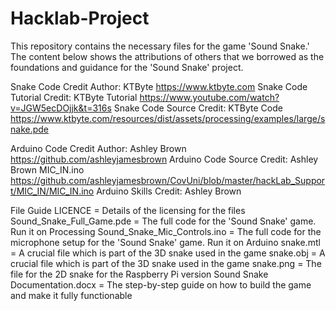 # Hacklab-Project
This repository contains the necessary files for the game 'Sound Snake.'
The content below shows the attributions of others that we borrowed as the foundations and guidance for the 'Sound Snake' project.

Snake Code Credit Author: KTByte https://www.ktbyte.com
Snake Code Tutorial Credit: KTByte Tutorial https://www.youtube.com/watch?v=JGW5ecDOjjk&t=316s
Snake Code Source Credit: KTByte Code https://www.ktbyte.com/resources/dist/assets/processing/examples/large/snake.pde

Arduino Code Credit Author: Ashley Brown https://github.com/ashleyjamesbrown
Arduino Code Source Credit: Ashley Brown MIC_IN.ino https://github.com/ashleyjamesbrown/CovUni/blob/master/hackLab_Support/MIC_IN/MIC_IN.ino
Arduino Skills Credit: Ashley Brown

File Guide
LICENCE = Details of the licensing for the files
Sound_Snake_Full_Game.pde = The full code for the 'Sound Snake' game. Run it on Processing
Sound_Snake_Mic_Controls.ino = The full code for the microphone setup for the 'Sound Snake' game. Run it on Arduino
snake.mtl = A crucial file which is part of the 3D snake used in the game
snake.obj = A crucial file which is part of the 3D snake used in the game
snake.png = The file for the 2D snake for the Raspberry Pi version
Sound Snake Documentation.docx = The step-by-step guide on how to build the game and make it fully functionable
